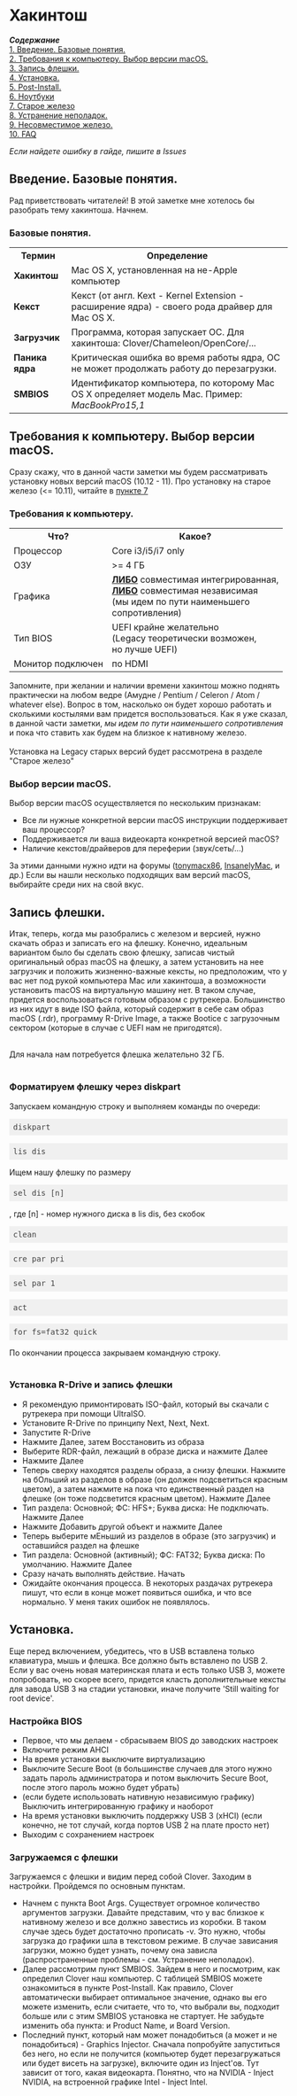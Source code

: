 # Хакинтош
<b><i>Содержание</i></b><br>
<a href="#introduction">1. Введение. Базовые понятия.</a><br>
<a href="#requirements">2. Требования к компьютеру. Выбор версии macOS.</a><br>
<a href="#prepareusb">3. Запись флешки.</a><br>
<a href="#installation">4. Установка.</a><br>
<a href="#postinstall">5. Post-Install.</a><br>
<a href="#laptops">6. Ноутбуки</a><br>
<a href="#oldhardware">7. Старое железо</a><br>
<a href="#fixproblems">8. Устранение неполадок.</a><br>
<a href="#incompatiblehardware">9. Несовместимое железо.</a><br>
<a href="#faq">10. FAQ</a>

<i>Если найдете ошибку в гайде, пишите в Issues</i>

<p><a name="introduction"></a></p>
<h2>Введение. Базовые понятия.</h2>
Рад приветствовать читателей! В этой заметке мне хотелось бы разобрать тему хакинтоша. Начнем.<br>
<h3>Базовые понятия.</h3>
<table>
  <tr>
    <th>Термин</th>
    <th>Определение</th>
  </tr>
  
  <tr>
    <td><b>Хакинтош</b></td>
    <td>Mac OS X, установленная на не-Apple компьютер</td>
  </tr>
  
  <tr>
    <td><b>Кекст</b></td>
    <td>Кекст (от англ. Kext - Kernel Extension - расширение ядра) - своего рода драйвер для Mac OS X.</td>
  </tr>
  
  <tr>
    <td><b>Загрузчик</b></td>
    <td>Программа, которая запускает ОС. Для хакинтоша: Clover/Chameleon/OpenCore/...</td>
  </tr>
  
  <tr>
    <td><b>Паника ядра</b></td>
    <td>Критическая ошибка во время работы ядра, ОС не может продолжать работу до перезагрузки.</td>
  </tr>
  
  <tr>
    <td><b>SMBIOS</b></td>
    <td>Идентификатор компьютера, по которому Mac OS X определяет модель Mac. Пример: <i>MacBookPro15,1</i></td>
  </tr>
</table>

<p><a name="requirements"></a></p>
<h2>Требования к компьютеру. Выбор версии macOS.</h2>
Сразу скажу, что в данной части заметки мы будем рассматривать установку новых версий macOS (10.12 - 11). Про установку на старое железо (<= 10.11), читайте в <a href="#oldhardware">пункте 7</a>
<h3>Требования к компьютеру.</h3>
<table>
  <tr>
    <th>Что?</th>
    <th>Какое?</th>
  </tr>
  
  <tr>
    <td>Процессор</td>
    <td>Core i3/i5/i7 only</td>
  </tr>
  
  <tr>
    <td>ОЗУ</td>
    <td>>= 4 ГБ</td>
  </tr>
  
  <tr>
    <td>Графика</td>
    <td><u><b>ЛИБО</b></u> совместимая интегрированная,<br><u><b>ЛИБО</b></u> совместимая независимая<br>(мы идем по пути наименьшего<br>сопротивления)</td>
  </tr>
  
  <tr>
    <td>Тип BIOS</td>
    <td>UEFI крайне желательно<br>(Legacy теоретически возможен,<br>но лучше UEFI)</td>
  </tr>
  
  <tr>
    <td>Монитор подключен</td>
    <td>по HDMI</td>
  </tr>
</table>

Запомните, при желании и наличии времени хакинтош можно поднять практически на любом ведре (Амудне / Pentium / Celeron / Atom / whatever else). Вопрос в том, насколько он будет хорошо работать и сколькими костылями вам придется воспользоваться. Как я уже сказал, в данной части заметки, <i>мы идем по пути наименьшего сопротивления</i> и пока что ставить хак будем на близкое к нативному железо.<br><br>
Установка на Legacy старых версий будет рассмотрена в разделе "Старое железо"
<h3>Выбор версии macOS.</h3>
Выбор версии macOS осуществляется по нескольким признакам:
<ul>
  <li>Все ли нужные конкретной версии macOS инструкции поддерживает ваш процессор?</li>
  <li>Поддерживается ли ваша видеокарта конкретной версией macOS?</li>
  <li>Наличие кекстов/драйверов для переферии (звук/сеть/...)</li>
</ul>
За этими данными нужно идти на форумы (<a href="https://www.tonymacx86.com/">tonymacx86</a>, <a href="https://www.insanelymac.com/">InsanelyMac</a>, и др.)
Если вы нашли несколько подходящих вам версий macOS, выбирайте среди них на свой вкус.

<p><a name="prepareusb"></a></p>
<h2>Запись флешки.</h2>

Итак, теперь, когда мы разобрались с железом и версией, нужно скачать образ и записать его на флешку. Конечно, идеальным вариантом было бы сделать свою флешку, записав чистый оригинальный образ macOS на флешку, а затем установить на нее загрузчик и положить жизненно-важные кексты, но предположим, что у вас нет под рукой компьютера Mac или хакинтоша, а возможности установить macOS на виртуальную машину нет. В таком случае, придется воспользоваться готовым образом с рутрекера. Большинство из них идут в виде ISO файла, который содержит в себе сам образ macOS (.rdr), программу R-Drive Image, а также Bootice с загрузочным сектором (которые в случае с UEFI нам не пригодятся).<br><br>

Для начала нам потребуется флешка желательно 32 ГБ.<br><br>

### Форматируем флешку через diskpart

Запускаем командную строку и выполняем команды по очереди:
<pre class="hljs" style="display: block; overflow-x: auto; padding: 0.5em; background: rgb(240, 240, 240) none repeat scroll 0% 0%; color: rgb(68, 68, 68);">diskpart</pre>

<pre class="hljs" style="display: block; overflow-x: auto; padding: 0.5em; background: rgb(240, 240, 240) none repeat scroll 0% 0%; color: rgb(68, 68, 68);">lis dis</pre>
Ищем нашу флешку по размеру

<pre class="hljs" style="display: block; overflow-x: auto; padding: 0.5em; background: rgb(240, 240, 240) none repeat scroll 0% 0%; color: rgb(68, 68, 68);">sel dis [n]</pre>, где [n] - номер нужного диска в lis dis, без скобок

<pre class="hljs" style="display: block; overflow-x: auto; padding: 0.5em; background: rgb(240, 240, 240) none repeat scroll 0% 0%; color: rgb(68, 68, 68);">clean</pre>

<pre class="hljs" style="display: block; overflow-x: auto; padding: 0.5em; background: rgb(240, 240, 240) none repeat scroll 0% 0%; color: rgb(68, 68, 68);">cre par pri</pre>

<pre class="hljs" style="display: block; overflow-x: auto; padding: 0.5em; background: rgb(240, 240, 240) none repeat scroll 0% 0%; color: rgb(68, 68, 68);">sel par 1</pre>

<pre class="hljs" style="display: block; overflow-x: auto; padding: 0.5em; background: rgb(240, 240, 240) none repeat scroll 0% 0%; color: rgb(68, 68, 68);">act</pre>

<pre class="hljs" style="display: block; overflow-x: auto; padding: 0.5em; background: rgb(240, 240, 240) none repeat scroll 0% 0%; color: rgb(68, 68, 68);">for fs=fat32 quick</pre>

По окончании процесса закрываем командную строку.<br><br>

### Установка R-Drive и запись флешки
<ul>
  <li>Я рекомендую примонтировать ISO-файл, который вы скачали с рутрекера при помощи UltraISO.</li>
  <li>Установите R-Drive по принципу Next, Next, Next.</li>
  <li>Запустите R-Drive</li>
  <li>Нажмите Далее, затем Восстановить из образа</li>
  <li>Выберите RDR-файл, лежащий в образе диска и нажмите Далее</li>
  <li>Нажмите Далее</li>
  <li>Теперь сверху находятся разделы образа, а снизу флешки. Нажмите на бОльший из разделов в образе (он должен подсветиться красным цветом), а затем нажмите на пока что единственный раздел на флешке (он тоже подсветится красным цветом). Нажмите Далее</li>
  <li>Тип раздела: Основной; ФС: HFS+; Буква диска: Не подключать. Нажмите Далее</li>
  <li>Нажмите Добавить другой объект и нажмите Далее</li>
  <li>Теперь выберите мЕньший из разделов в образе (это загрузчик) и оставшийся раздел на флешке</li>
  <li>Тип раздела: Основной (активный); ФС: FAT32; Буква диска: По умолчанию. Нажмите Далее</li>
  <li>Сразу начать выполнять действие. Начать</li>
  <li>Ожидайте окончания процесса. В некоторых раздачах рутрекера пишут, что если в конце может появиться ошибка, и что все нормально. У меня таких ошибок не появлялось.</li>
</ul>


<p><a name="installation"></a></p>
<h2>Установка.</h2>
Еще перед включением, убедитесь, что в USB вставлена только клавиатура, мышь и флешка. Все должно быть вставлено по USB 2. Если у вас очень новая материнская плата и есть только USB 3, можете попробовать, но скорее всего, придется класть дополнительные кексты для завода USB 3 на стадии установки, иначе получите 'Still waiting for root device'.<br>

### Настройка BIOS
<ul>
  <li>Первое, что мы делаем - сбрасываем BIOS до заводских настроек</li>
  <li>Включите режим AHCI</li>
  <li>На время установки выключите виртуализацию</li>
  <li>Выключите Secure Boot (в большинстве случаев для этого нужно задать пароль администратора и потом выключить Secure Boot, после этого пароль можно будет убрать)</li>
  <li>(если будете использовать нативную независимую графику) Выключить интегрированную графику и наоборот</li>
  <li>На время установки выключить поддержку USB 3 (xHCI) (если конечно, не тот случай, когда портов USB 2 на плате просто нет)</li>
  <li>Выходим с сохранением настроек</li>
</ul>

### Загружаемся с флешки
Загружаемся с флешки и видим перед собой Clover. Заходим в настройки. Пройдемся по основным пунктам.<br>
<ul>
  <li>
    Начнем с пункта Boot Args. Существует огромное количество аргументов загрузки. Давайте представим, что у вас близкое к нативному железо и все должно завестись из коробки. В таком случае здесь будет достаточно прописать -v. Это нужно, чтобы загрузка до графики шла в текстовом режиме. В случае зависания загрузки, можно будет узнать, почему она зависла (распространенные проблемы - см. Устранение неполадок).
  </li>
  <li>
    Далее рассмотрим пункт SMBIOS. Зайдем в него и посмотрим, как определил Clover наш компьютер. С таблицей SMBIOS можете ознакомиться в пункте Post-Install. Как правило, Clover автоматически выбирает оптимальное значение, однако вы его можете изменить, если считаете, что то, что выбрали вы, подходит больше или с этим SMBIOS установка не стартует. Не забудьте изменить оба пункта: и Product Name, и Board Version.
  </li>
  <li>
    Последний пункт, который нам может понадобиться (а может и не понадобиться) - Graphics Injector. Сначала попробуйте запуститься без него, но если не получится (компьютер будет перезагружаться или будет висеть на загрузке), включите один из Inject'ов. Тут зависит от того, какая видеокарта. Понятно, что на NVIDIA - Inject NVIDIA, на встроенной графике Intel - Inject Intel.
  </li>
</ul>
